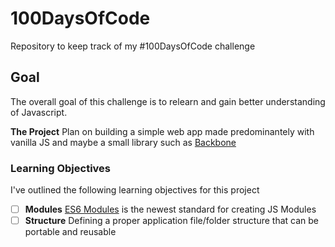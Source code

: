 # 100DaysOfCode

Repository to keep track of my #100DaysOfCode challenge

## Goal
The overall goal of this challenge is to relearn and gain better understanding of Javascript. 

__The Project__
Plan on building a simple web app made predominantely with vanilla JS and maybe a small library such as [Backbone](https://backbonejs.org/)

### Learning Objectives
I've outlined the following learning objectives for this project

- [ ] **Modules** [ES6 Modules](https://tc39.es/ecma262/#sec-modules) is the newest standard for creating JS Modules
- [ ] **Structure** Defining a proper application file/folder structure that can be portable and reusable